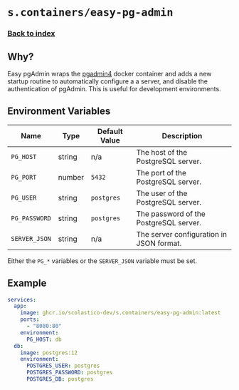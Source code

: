 # `s.containers/easy-pg-admin`

### [Back to index](../../README.md)

## Why?

Easy pgAdmin wraps the [pgadmin4](https://www.pgadmin.org/) docker container and
adds a new startup routine to automatically configure a a server, and disable the
authentication of pgAdmin. This is useful for development environments.

## Environment Variables

| Name                  | Type   | Default Value      | Description                                                                                            |
| --------------------- | ------ | ------------------ | ------------------------------------------------------------------------------------------------------ |
| `PG_HOST`             | string | n/a                | The host of the PostgreSQL server.                                                                     |
| `PG_PORT`             | number | `5432`             | The port of the PostgreSQL server.                                                                     |
| `PG_USER`             | string | `postgres`         | The user of the PostgreSQL server.                                                                     |
| `PG_PASSWORD`         | string | `postgres`         | The password of the PostgreSQL server.                                                                 |
| `SERVER_JSON`         | string | n/a                | The server configuration in JSON format.                                                               |

Either the `PG_*` variables or the `SERVER_JSON` variable must be set.

## Example

```yaml
services:
  app:
    image: ghcr.io/scolastico-dev/s.containers/easy-pg-admin:latest
    ports:
      - "8080:80"
    environment:
      PG_HOST: db
  db:
    image: postgres:12
    environment:
      POSTGRES_USER: postgres
      POSTGRES_PASSWORD: postgres
      POSTGRES_DB: postgres
```
